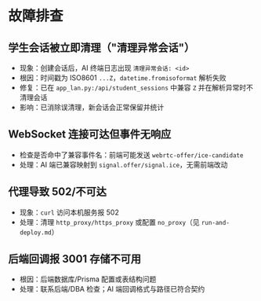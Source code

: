 # 故障排查

## 学生会话被立即清理（"清理异常会话"）
- 现象：创建会话后，AI 终端日志出现 `清理异常会话: <id>`
- 根因：时间戳为 ISO8601 `...Z`，`datetime.fromisoformat` 解析失败
- 修复：已在 `app_lan.py:/api/student_sessions` 中兼容 `Z` 并在解析异常时不清理会话
- 影响：已消除误清理，新会话会正常保留并统计

## WebSocket 连接可达但事件无响应
- 检查是否命中了兼容事件名：前端可能发送 `webrtc-offer/ice-candidate`
- 处理：AI 端已兼容映射到 `signal.offer/signal.ice`，无需前端改动

## 代理导致 502/不可达
- 现象：`curl` 访问本机服务报 502
- 处理：清理 `http_proxy/https_proxy` 或配置 `no_proxy`（见 `run-and-deploy.md`）

## 后端回调报 3001 存储不可用
- 根因：后端数据库/Prisma 配置或表结构问题
- 处理：联系后端/DBA 检查；AI 端回调格式与路径已符合契约

